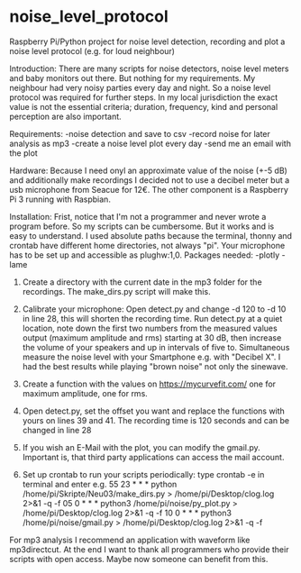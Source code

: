 # noise_level_protocol
Raspberry Pi/Python project for noise level detection, recording and plot a noise level protocol (e.g. for loud neighbour)

Introduction:
There are many scripts for noise detectors, noise level meters and baby monitors out there. But nothing for my requirements. My neighbour had very noisy parties every day and night. So a noise level protocol was required for further steps. In my local jurisdiction the exact value is not the essential criteria; duration, frequency, kind and personal perception are also important.

Requirements:
-noise detection and save to csv
-record noise for later analysis as mp3
-create a noise level plot every day
-send me an email with the plot

Hardware:
Because I need onyl an approximate value of the noise (+-5 dB) and additionally make recordings I decided not to use a decibel meter but a usb microphone from Seacue for 12€.
The other component is a Raspberry Pi 3 running with Raspbian.

Installation:
Frist, notice that I'm not a programmer and never wrote a program before. So my scripts can be cumbersome. But it works and is easy to understand. I used absolute paths because the terminal, thonny and crontab have different home directories, not always "pi". Your microphone has to be set up and accessible as plughw:1,0.
Packages needed:
-plotly
-lame

1. Create a directory with the current date in the mp3 folder for the recordings. The make_dirs.py script will make this.

2. Calibrate your microphone: 
  Open detect.py and change -d 120 to -d 10 in line 28, this will shorten the recording time.
  Run detect.py at a quiet location, note down the first two numbers from  the measured values output (maximum amplitude and rms)         starting at 30 dB, then increase the volume of your speakers and up in intervals of five to.
  Simultaneous measure the noise level with your Smartphone e.g. with "Decibel X". I had the best results while playing "brown noise"     not only the sinewave.
  
3. Create a function with the values on https://mycurvefit.com/ one for maximum amplitude, one for rms.

4. Open detect.py, set the offset you want and replace the functions with yours on lines 39 and 41. The recording time is 120 seconds     and can be changed in line 28

5. If you wish an E-Mail with the plot, you can modify the gmail.py. Important is, that third party applications can access the mail        account.
  
6. Set up crontab to run your scripts periodically: type crontab -e in terminal and enter e.g.
    55 23 * * *  python /home/pi/Skripte/Neu03/make_dirs.py > /home/pi/Desktop/clog.log 2>&1 -q -f
    05 0 * * *  python3 /home/pi/noise/py_plot.py > /home/pi/Desktop/clog.log 2>&1 -q -f
    10 0 * * *  python3 /home/pi/noise/gmail.py > /home/pi/Desktop/clog.log 2>&1 -q -f


For mp3 analysis I recommend an application with waveform like mp3directcut.
At the end I want to thank all programmers who provide their scripts with open access. Maybe now someone can benefit from this.
